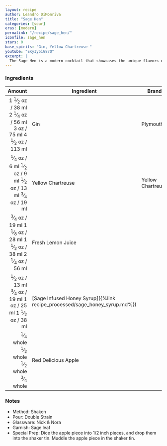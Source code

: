 ```yaml
---
layout: recipe
author: Leandro DiMonriva
title: "Sage Hen"
categories: [sour]
eras: [modern]
permalink: "/recipe/sage_hen/"
iconfile: sage_hen
stars: 0
base_spirits: "Gin, Yellow Chartreuse "
youtube: "EKyIy5iG87Q"
excerpt: |
  The Sage Hen is a modern cocktail that showcases the unique flavors of sage and honey.
---
```


### Ingredients

|                                                                                                                                                                                                                                                                                                  Amount | Ingredient                                                                | Brand             |
| ------------------------------------------------------------------------------------------------------------------------------------------------------------------------------------------------------------------------------------------------------------------------------------------------------: | ------------------------------------------------------------------------- | ----------------- |
|                               <span class="onex active">1 <sup>1</sup>&frasl;<sub>2</sub> oz / 38 ml</span> <span class="onehalfx">2 <sup>1</sup>&frasl;<sub>4</sub> oz / 56 ml</span> <span class="twox">3 oz / 75 ml</span> <span class="threex">4 <sup>1</sup>&frasl;<sub>2</sub> oz / 113 ml</span> | Gin                                                                       | Plymouth          |
|      <span class="onex active"> <sup>1</sup>&frasl;<sub>4</sub> oz / 6 ml</span> <span class="onehalfx"> <sup>1</sup>&frasl;<sub>2</sub> oz / 9 ml</span> <span class="twox"> <sup>1</sup>&frasl;<sub>2</sub> oz / 13 ml</span> <span class="threex"> <sup>3</sup>&frasl;<sub>4</sub> oz / 19 ml</span> | Yellow Chartreuse                                                         | Yellow Chartreuse |
| <span class="onex active"> <sup>3</sup>&frasl;<sub>4</sub> oz / 19 ml</span> <span class="onehalfx">1 <sup>1</sup>&frasl;<sub>8</sub> oz / 28 ml</span> <span class="twox">1 <sup>1</sup>&frasl;<sub>2</sub> oz / 38 ml</span> <span class="threex">2 <sup>1</sup>&frasl;<sub>4</sub> oz / 56 ml</span> | Fresh Lemon Juice                                                         |
|                                  <span class="onex active"> <sup>1</sup>&frasl;<sub>2</sub> oz / 13 ml</span> <span class="onehalfx"> <sup>3</sup>&frasl;<sub>4</sub> oz / 19 ml</span> <span class="twox">1 oz / 25 ml</span> <span class="threex">1 <sup>1</sup>&frasl;<sub>2</sub> oz / 38 ml</span> | [Sage Infused Honey Syrup]({%link recipe_processed/sage_honey_syrup.md%}) |
|                    <span class="onex active"> <sup>1</sup>&frasl;<sub>4</sub> whole </span> <span class="onehalfx"> <sup>1</sup>&frasl;<sub>2</sub> whole </span> <span class="twox"> <sup>1</sup>&frasl;<sub>2</sub> whole </span> <span class="threex"> <sup>3</sup>&frasl;<sub>4</sub> whole </span> | Red Delicious Apple                                                       |

### Notes

- Method: Shaken
- Pour: Double Strain
- Glassware: Nick & Nora
- Garnish: Sage leaf
- Special Prep: Dice the apple piece into 1/2 inch pieces, and drop them into the shaker tin. Muddle the apple piece in the shaker tin.

<script type="application/ld+json">
{
  "@context": "https://schema.org",
  "@type": "Recipe",
  "author": "{{ page.author }}",
  "description": "{{ page.excerpt | strip_html | replace: '"', "'" }}",
  "image": "{%- for ingredient in site.data[page.iconfile].images.ingredient limit: 1 -%}{{ ingredient.url }}{%- endfor -%}",
  "recipeIngredient": [  "1.5 oz Gin",
  " 0.25 oz Yellow Chartreuse",
  " 0.75 oz Fresh Lemon Juice",
  "0.5 oz Sage Infused Honey Syrup",
  "0.25 whole Red Delicious Apple"],
  "name": "{{ page.title }}",
  "recipeInstructions": "  {
    '@type': 'HowToStep',
    'text': '- Method: Shaken
'
  },  {
    '@type': 'HowToStep',
    'text': '- Pour: Double Strain
'
  },  {
    '@type': 'HowToStep',
    'text': '- Glassware: Nick & Nora
'
  },  {
    '@type': 'HowToStep',
    'text': '- Garnish: Sage leaf
'
  },  {
    '@type': 'HowToStep',
    'text': '- Special Prep: Dice the apple piece into 1/2 inch pieces, and drop them into the shaker tin. Muddle the apple piece in the shaker tin.
'
  }",
  "recipeYield": "1 cocktail",
  "recipeCategory": "cocktail"
}
</script>
